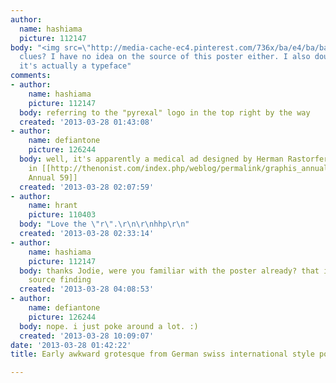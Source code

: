```yaml
---
author:
  name: hashiama
  picture: 112147
body: "<img src=\"http://media-cache-ec4.pinterest.com/736x/ba/e4/ba/bae4ba506134e1b76b30ee9f944b70c9.jpg\">\r\n\r\nAny
  clues? I have no idea on the source of this poster either. I also doubt whether
  it's actually a typeface"
comments:
- author:
    name: hashiama
    picture: 112147
  body: referring to the "pyrexal" logo in the top right by the way
  created: '2013-03-28 01:43:08'
- author:
    name: defiantone
    picture: 126244
  body: well, it's apparently a medical ad designed by Herman Rastorfer. as shown
    in [[http://thenonist.com/index.php/weblog/permalink/graphis_annual_59_part_1/|Graphis
    Annual 59]]
  created: '2013-03-28 02:07:59'
- author:
    name: hrant
    picture: 110403
  body: "Love the \"r\".\r\n\r\nhhp\r\n"
  created: '2013-03-28 02:33:14'
- author:
    name: hashiama
    picture: 112147
  body: thanks Jodie, were you familiar with the poster already? that is some gooood
    source finding
  created: '2013-03-28 04:08:53'
- author:
    name: defiantone
    picture: 126244
  body: nope. i just poke around a lot. :)
  created: '2013-03-28 10:09:07'
date: '2013-03-28 01:42:22'
title: Early awkward grotesque from German swiss international style poster

---
```


